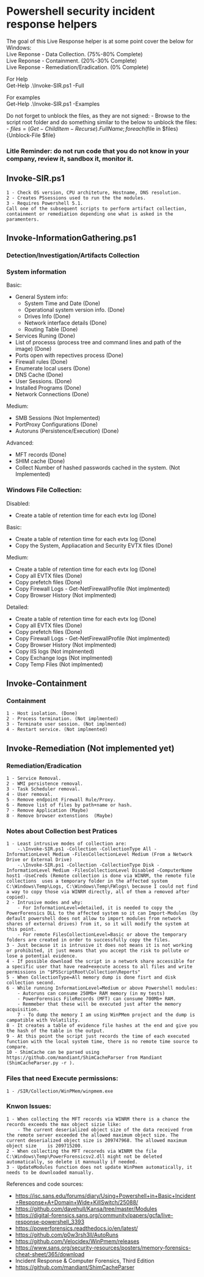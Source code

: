 # Powershell security incident response helpers  

The goal of this Live Response helper is at some point cover the below for Windows:    
    Live Reponse - Data Collection.                              (75%-80% Complete)    
    Live Reponse - Containment.                                  (20%-30% Complete)    
    Live Reponse - Remediation/Eradication.                      (0% Complete)    


For Help  
Get-Help .\Invoke-SIR.ps1 -Full

For examples  
Get-Help .\Invoke-SIR.ps1 -Examples  

Do not forget to unblock the files, as they are not signed:
    - Browse to the script root folder and do something similar to the below to unblock the files:
    - $files=(Get-ChildItem -Recurse).FullName; foreach ($file in $files) {Unblock-File $file}  

### Litle Reminder: do not run code that you do not know in your company, review it, sandbox it, monitor it.

## Invoke-SIR.ps1
    1 - Check OS version, CPU architeture, Hostname, DNS resolution.  
    2 - Creates PSsessions used to run the the modules.  
    3 - Requires Powershell 5.1.
    Call one of the subsequent scripts to perform artifact collection, containment or remediation depending one what is asked in the paramenters.  

## Invoke-InformationGathering.ps1

### Detection/Investigation/Artifacts Collection  
### System information  
Basic:  
- General System info:  
    - System Time and Date                                                          (Done)   
    - Operational system version info.                                              (Done)  
    - Drives Info                                                                   (Done)                           
    - Network interface details                                                     (Done)    
    - Routing Table                                                                 (Done)   
- Services Runing                                                                     (Done)   
- List of processs (process tree and command lines and path of the image)             (Done)  
- Ports open with repectives process                                                  (Done)    
- Firewall rules                                                                      (Done)   
- Enumerate local users                                                               (Done)   
- DNS Cache                                                                           (Done)  
- User Sessions.                                                                      (Done)  
- Installed Programs                                                                  (Done)  
- Network Connections                                                                 (Done)   

Medium:  
- SMB Sessions                                                                       (Not Implemented)  
- PortProxy Configurations                                                           (Done)  
- Autoruns (Persistence/Execution)                                                   (Done)  

Advanced:  
- MFT records                                                                       (Done)  
- SHIM cache                                                                        (Done)
- Collect Number of hashed passwords cached in the system.                          (Not Implemented)  

### Windows File Collection:  
Disabled:  
- Create a table of retention time for each evtx log (Done)  

Basic:
- Create a table of retention time for each evtx log (Done)  
- Copy the System, Appliacation and Security EVTX files (Done)  

Medium:
- Create a table of retention time for each evtx log (Done)  
- Copy all EVTX files (Done)  
- Copy prefetch files (Done)  
- Copy Firewall Logs - Get-NetFirewallProfile (Not implmented)
- Copy Browser History (Not implmented)

Detailed:
- Create a table of retention time for each evtx log (Done)  
- Copy all EVTX files (Done)  
- Copy prefetch files (Done)  
- Copy Firewall Logs - Get-NetFirewallProfile (Not implmented)  
- Copy Browser History (Not implmented)  
- Copy IIS logs (Not implmented)  
- Copy Exchange logs (Not implmented)  
- Copy Temp Files (Not implmented)  

## Invoke-Containment  
### Containment  
    1 - Host isolation. (Done)
    2 - Process termination. (Not implmented)  
    3 - Terminate user session. (Not implmented)  
    4 - Restart service. (Not implmented)  

## Invoke-Remediation  (Not implemented yet)
### Remediation/Eradication  
    1 - Service Removal.  
    2 - WMI persistence removal.  
    3 - Task Scheduler removal.  
    4 - User removal.  
    5 - Remove endpoint Firewall Rule/Proxy.  
    6 - Remove list of files by path+name or hash.  
    7 - Remove Application (Maybe)  
    8 - Remove browser extenstions  (Maybe)  

### Notes about Collection best Pratices
    1 - Least intrusive modes of collection are:  
        -.\Invoke-SIR.ps1 -Collection -CollectionType All -InformationLevel Medium -FilesCollectionLevel Medium (From a Network Drive or External Drive)  
        -.\Invoke-SIR.ps1 -Collection -CollectionType Disk -InformationLevel Medium -FilesCollectionLevel Disabled -ComputerName host1 -UseCreds (Remote collection is done via WINRM, the remote file collections  uses a temporary folder in the affected system C:\Windows\Temp\Logs, C:\Windows\Temp\FWlogs\ because I could not find a way to copy those via WINRM directly, all of them a removed after copied).  
    2 - Intrusive modes and why:  
        - For InformationLevel=detailed, it is needed to copy the PowerForensics DLL to the affected system so it can Import-Modules (by default powershell does not allow to import modules from network shares of external drives) from it, so it will modify the system at this point.  
        - For remote FilesCollectionLevel=Basic or above the temporary folders are created in order to successfully copy the files.  
    3 - Just because it is intrusive it does not means it is not working or prohibited, it just means that you accept the risk to pollute or lose a potential evidence.  
    4 - If possible download the script in a network share accessible for a specific user that have read+execute access to all files and write permissions in "$PSScriptRoot\Collection\Reports"
    5 - When CollectionType=All memory dump is done fisrt and disk collection second.
    6 - While running InformationLevel=Medium or above Powershell modules:
        - Autoruns can consume 250Mb+ RAM memory (in my tests)
        - PowerForensics FileRecords (MFT) can consume 700Mb+ RAM.
        - Remmeber that these will be executed just after the memory acquisition.
        7 - To dump the memory I am using WinPMem project and the dump is campatible with Volatility.
    8 - It creates a table of evidence file hashes at the end and give you the hash of the table in the output.
    9 - At this point the script just records the time of each executed function with the local system time, there is no remote time source to compare.
    10 - ShimCache can be parsed using https://github.com/mandiant/ShimCacheParser from Mandiant (ShimCacheParser.py -r ).

### Files that need Execute permissions:
    1 - /SIR/Collection/WinPMem/winpmem.exe 

### Knwon Issues:
    1 - When collecting the MFT records via WINRM there is a chance the records exceeds the max object sizie like:  
        - The current deserialized object size of the data received from the remote server exceeded the allowed maximum object size. The current deserialized object size is 209747968. The allowed maximum object size    is 209715200.  
    2 - When collecting the MFT recoreds via WINRM the file C:\Windows\Temp\PowerForensicsv2.dll might not be deleted automatically, so delete it mannually if needed.  
    3 - UpdateModules function does not update WinPmem automatically, it needs to be downloaded manually.


References and code sources:  
- https://isc.sans.edu/forums/diary/Using+Powershell+in+Basic+Incident+Response+A+Domain+Wide+KillSwitch/25088/  
- https://github.com/davehull/Kansa/tree/master/Modules  
- https://digital-forensics.sans.org/community/papers/gcfa/live-response-powershell_3393  
- https://powerforensics.readthedocs.io/en/latest/  
- https://github.com/p0w3rsh3ll/AutoRuns
- https://github.com/Velocidex/WinPmem/releases  
- https://www.sans.org/security-resources/posters/memory-forensics-cheat-sheet/365/download   
- Incident Response & Computer Forensics, Third Edition  
- https://github.com/mandiant/ShimCacheParser